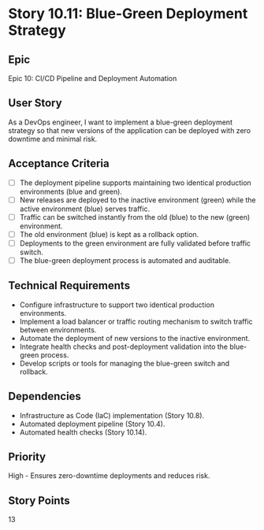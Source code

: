 # Story 10.11: Blue-Green Deployment Strategy

## Epic

Epic 10: CI/CD Pipeline and Deployment Automation

## User Story

As a DevOps engineer, I want to implement a blue-green deployment strategy so that new versions of the application can be deployed with zero downtime and minimal risk.

## Acceptance Criteria

- [ ] The deployment pipeline supports maintaining two identical production environments (blue and green).
- [ ] New releases are deployed to the inactive environment (green) while the active environment (blue) serves traffic.
- [ ] Traffic can be switched instantly from the old (blue) to the new (green) environment.
- [ ] The old environment (blue) is kept as a rollback option.
- [ ] Deployments to the green environment are fully validated before traffic switch.
- [ ] The blue-green deployment process is automated and auditable.

## Technical Requirements

- Configure infrastructure to support two identical production environments.
- Implement a load balancer or traffic routing mechanism to switch traffic between environments.
- Automate the deployment of new versions to the inactive environment.
- Integrate health checks and post-deployment validation into the blue-green process.
- Develop scripts or tools for managing the blue-green switch and rollback.

## Dependencies

- Infrastructure as Code (IaC) implementation (Story 10.8).
- Automated deployment pipeline (Story 10.4).
- Automated health checks (Story 10.14).

## Priority

High - Ensures zero-downtime deployments and reduces risk.

## Story Points

13
